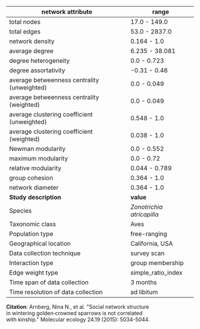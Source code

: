 network attribute|range
---|---
total nodes|17.0 - 149.0
total edges|53.0 - 2837.0
network density|0.164 - 1.0
average degree|6.235 - 38.081
degree heterogeneity|0.0 - 0.723
degree assortativity|-0.31 - 0.46
average betweenness centrality (unweighted)|0.0 - 0.049
average betweenness centrality (weighted)|0.0 - 0.049
average clustering coefficient (unweighted)|0.548 - 1.0
average clustering coefficient (weighted)|0.038 - 1.0
Newman modularity|0.0 - 0.552
maximum modularity|0.0 - 0.72
relative modularity|0.044 - 0.789
group cohesion|0.364 - 1.0
network diameter|0.364 - 1.0
**Study description**|**value**
Species|*Zonotrichia atricapilla*
Taxonomic class|Aves
Population type|free-ranging
Geographical location|California, USA
Data collection technique|survey scan
Interaction type|group membership
Edge weight type|simple_ratio_index
Time span of data collection|3 months
Time resolution of data collection|ad libitum
**Citation**: Arnberg, Nina N., et al. "Social network structure <br> in wintering golden‐crowned sparrows is not correlated <br> with kinship." Molecular ecology 24.19 (2015): 5034-5044. <br>